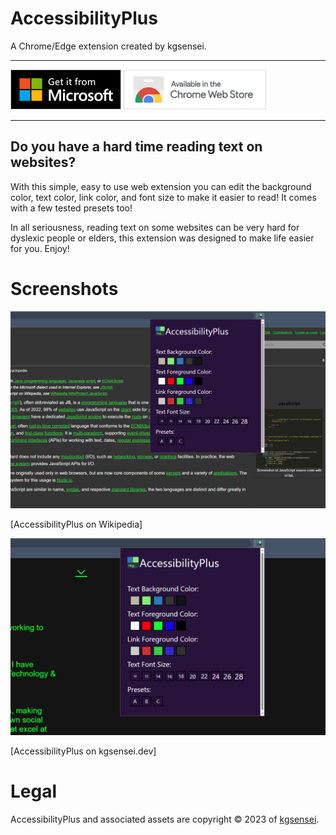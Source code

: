 # AccessibilityPlus

A Chrome/Edge extension created by kgsensei.

---

[![Get AccessibilityPlus on Edge](/promo/onMSFT.png)](https://microsoftedge.microsoft.com/addons/detail/accessibilityplus/njkccdinalldfhfbejhgoeilmbbcalen)
[![Get AccessibilityPlus on Chrome](/promo/onChrome.png)](https://chrome.google.com/webstore/detail/accessibilityplus/mkdmfebahbjekamaflbckpbhjgmfnkjo)

---

## Do you have a hard time reading text on websites?

With this simple, easy to use web extension you can edit the background color, text color, link color, and font size to make it easier to read! It comes with a few tested presets too!  

In all seriousness, reading text on some websites can be very hard for dyslexic people or elders, this extension was designed to make life easier for you. Enjoy!  

# Screenshots

![AccessibilityPlus on Wikipedia](/promo/store_promo_image_0.png)

[AccessibilityPlus on Wikipedia]

![AccessibilityPlus on kgsensei.dev](/promo/store_promo_image_1.png)

[AccessibilityPlus on kgsensei.dev]

# Legal

AccessibilityPlus and associated assets are copyright &copy; 2023 of [kgsensei](https://kgsensei.dev).
